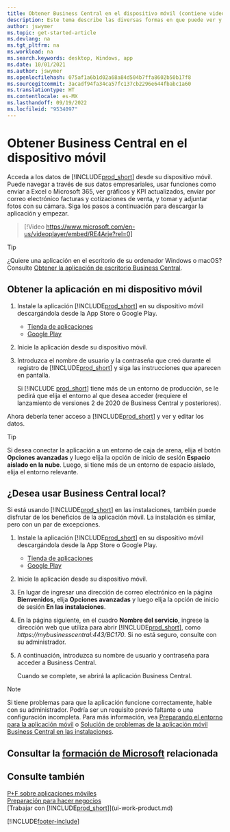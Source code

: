 ```yaml
---
title: Obtener Business Central en el dispositivo móvil (contiene video)
description: Este tema describe las diversas formas en que puede ver y editar los datos de Business Central, enviarlos a Excel y más en su teléfono o tableta.
author: jswymer
ms.topic: get-started-article
ms.devlang: na
ms.tgt_pltfrm: na
ms.workload: na
ms.search.keywords: desktop, Windows, app
ms.date: 10/01/2021
ms.author: jswymer
ms.openlocfilehash: 075af1a6b1d02a68a84d504b7ffa8602b50b17f8
ms.sourcegitcommit: 3acadf94fa34ca57fc137cb2296e644fbabc1a60
ms.translationtype: HT
ms.contentlocale: es-MX
ms.lasthandoff: 09/19/2022
ms.locfileid: "9534097"
---
```

# <a name="getting-business-central-on-your-mobile-device"></a>Obtener Business Central en el dispositivo móvil

Acceda a los datos de [!INCLUDE[prod_short](includes/prod_short.md)] desde su dispositivo móvil. Puede navegar a través de sus datos empresariales, usar funciones como enviar a Excel o Microsoft 365, ver gráficos y KPI actualizados, enviar por correo electrónico facturas y cotizaciones de venta, y tomar y adjuntar fotos con su cámara. Siga los pasos a continuación para descargar la aplicación y empezar.

> [!Video https://www.microsoft.com/en-us/videoplayer/embed/RE4Arje?rel=0]

> [!TIP]
> ¿Quiere una aplicación en el escritorio de su ordenador Windows o macOS? Consulte [Obtener la aplicación de escritorio Business Central](install-desktop-app.md).

## <a name="get-the-app-on-my-mobile-device"></a>Obtener la aplicación en mi dispositivo móvil

1. Instale la aplicación [!INCLUDE[prod_short](includes/prod_short.md)] en su dispositivo móvil descargándola desde la App Store o Google Play.  
   - [Tienda de aplicaciones](https://go.microsoft.com/fwlink/?LinkId=734847)
   - [Google Play](https://go.microsoft.com/fwlink/?LinkId=734849)
2. Inicie la aplicación desde su dispositivo móvil.
3. Introduzca el nombre de usuario y la contraseña que creó durante el registro de [!INCLUDE[prod_short](includes/prod_short.md)] y siga las instrucciones que aparecen en pantalla.

    Si [!INCLUDE [prod_short](includes/prod_short.md)] tiene más de un entorno de producción, se le pedirá que elija el entorno al que desea acceder (requiere el lanzamiento de versiones 2 de 2020 de Business Central y posteriores).

Ahora debería tener acceso a [!INCLUDE[prod_short](includes/prod_short.md)] y ver y editar los datos.  

> [!TIP]
> Si desea conectar la aplicación a un entorno de caja de arena, elija el botón **Opciones avanzadas** y luego elija la opción de inicio de sesión **Espacio aislado en la nube**. Luego, si tiene más de un entorno de espacio aislado, elija el entorno relevante.

## <a name="use-business-central-on-premises"></a>¿Desea usar Business Central local?

Si está usando [!INCLUDE[prod_short](includes/prod_short.md)] en las instalaciones, también puede disfrutar de los beneficios de la aplicación móvil. La instalación es similar, pero con un par de excepciones.

1. Instale la aplicación [!INCLUDE[prod_short](includes/prod_short.md)] en su dispositivo móvil descargándola desde la App Store o Google Play.  

   - [Tienda de aplicaciones](https://go.microsoft.com/fwlink/?LinkId=734847)
   - [Google Play](https://go.microsoft.com/fwlink/?LinkId=734849)
2. Inicie la aplicación desde su dispositivo móvil.
3. En lugar de ingresar una dirección de correo electrónico en la página **Bienvenidos**, elija **Opciones avanzadas** y luego elija la opción de inicio de sesión **En las instalaciones**.
4. En la página siguiente, en el cuadro **Nombre del servicio**, ingrese la dirección web que utiliza para abrir [!INCLUDE[prod_short](includes/prod_short.md)], como *https://mybusinesscentral:443/BC170*. Si no está seguro, consulte con su administrador.
5. A continuación, introduzca su nombre de usuario y contraseña para acceder a Business Central.

   Cuando se complete, se abrirá la aplicación Business Central.

> [!NOTE]
> Si tiene problemas para que la aplicación funcione correctamente, hable con su administrador. Podría ser un requisito previo faltante o una configuración incompleta. Para más información, vea [Preparando el entorno para la aplicación móvil](/dynamics365/business-central/dev-itpro/deployment/install-business-central-app#prereqs) o [Solución de problemas de la aplicación móvil Business Central en las instalaciones](/dynamics365/business-central/dev-itpro/developer/devenv-troubleshooting-the-mobile-app).

## <a name="see-related-microsoft-training"></a>Consultar la [formación de Microsoft](/training/modules/alternative-interfaces-dynamics-365-business-central/index) relacionada

## <a name="see-also"></a>Consulte también

[P+F sobre aplicaciones móviles](ui-mobile-faq.yml)  
[Preparación para hacer negocios](ui-get-ready-business.md)  
[Trabajar con [!INCLUDE[prod_short](includes/prod_short.md)]](ui-work-product.md)  


[!INCLUDE[footer-include](includes/footer-banner.md)]
